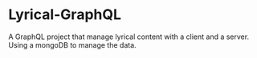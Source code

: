 # Lyrical-GraphQL
A GraphQL project that manage lyrical content with a client and a server. Using a mongoDB to manage the data.

